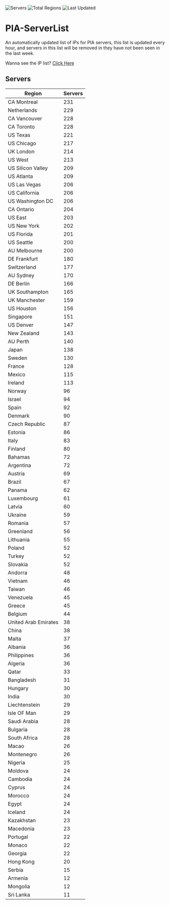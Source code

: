 ![Servers](https://img.shields.io/badge/Servers-9,123-darkgreen)
![Total Regions](https://img.shields.io/badge/Total_Regions-97-darkgreen)
![Last Updated](https://img.shields.io/badge/Last_Updated-April_28_2024_23:33_EDT-darkgreen)

# PIA-ServerList
An automatically updated list of IPs for PIA servers, this list is updated every hour, and servers in this list will be removed in they have not been seen in the last week.

Wanna see the IP list? [Click Here](./servers.json)

## Servers
| Region               | Servers |
|----------------------|---------|
| CA Montreal | 231 |
| Netherlands | 229 |
| CA Vancouver | 228 |
| CA Toronto | 228 |
| US Texas | 221 |
| US Chicago | 217 |
| UK London | 214 |
| US West | 213 |
| US Silicon Valley | 209 |
| US Atlanta | 209 |
| US Las Vegas | 206 |
| US California | 206 |
| US Washington DC | 206 |
| CA Ontario | 204 |
| US East | 203 |
| US New York | 202 |
| US Florida | 201 |
| US Seattle | 200 |
| AU Melbourne | 200 |
| DE Frankfurt | 180 |
| Switzerland | 177 |
| AU Sydney | 170 |
| DE Berlin | 166 |
| UK Southampton | 165 |
| UK Manchester | 159 |
| US Houston | 156 |
| Singapore | 151 |
| US Denver | 147 |
| New Zealand | 143 |
| AU Perth | 140 |
| Japan | 138 |
| Sweden | 130 |
| France | 128 |
| Mexico | 115 |
| Ireland | 113 |
| Norway | 96 |
| Israel | 94 |
| Spain | 92 |
| Denmark | 90 |
| Czech Republic | 87 |
| Estonia | 86 |
| Italy | 83 |
| Finland | 80 |
| Bahamas | 72 |
| Argentina | 72 |
| Austria | 69 |
| Brazil | 67 |
| Panama | 62 |
| Luxembourg | 61 |
| Latvia | 60 |
| Ukraine | 59 |
| Romania | 57 |
| Greenland | 56 |
| Lithuania | 55 |
| Poland | 52 |
| Turkey | 52 |
| Slovakia | 52 |
| Andorra | 48 |
| Vietnam | 46 |
| Taiwan | 46 |
| Venezuela | 45 |
| Greece | 45 |
| Belgium | 44 |
| United Arab Emirates | 38 |
| China | 38 |
| Malta | 37 |
| Albania | 36 |
| Philippines | 36 |
| Algeria | 36 |
| Qatar | 33 |
| Bangladesh | 31 |
| Hungary | 30 |
| India | 30 |
| Liechtenstein | 29 |
| Isle OF Man | 29 |
| Saudi Arabia | 28 |
| Bulgaria | 28 |
| South Africa | 28 |
| Macao | 26 |
| Montenegro | 26 |
| Nigeria | 25 |
| Moldova | 24 |
| Cambodia | 24 |
| Cyprus | 24 |
| Morocco | 24 |
| Egypt | 24 |
| Iceland | 24 |
| Kazakhstan | 23 |
| Macedonia | 23 |
| Portugal | 22 |
| Monaco | 22 |
| Georgia | 22 |
| Hong Kong | 20 |
| Serbia | 15 |
| Armenia | 12 |
| Mongolia | 12 |
| Sri Lanka | 11 |